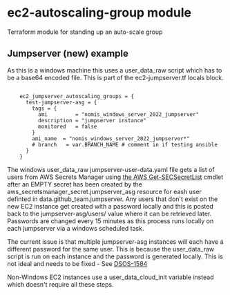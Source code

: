 # ec2-autoscaling-group module

Terraform module for standing up an auto-scale group

## Jumpserver (new) example

As this is a windows machine this uses a user_data_raw script which has to be a base64 encoded file. This is part of the ec2-jumpserver.tf locals block.

```hcl

    ec2_jumpserver_autoscaling_groups = {
      test-jumpserver-asg = {
        tags = {
          ami         = "nomis_windows_server_2022_jumpserver"
          description = "jumpserver instance"
          monitored   = false
        }
        ami_name  = "nomis_windows_server_2022_jumpserver*"
        # branch   = var.BRANCH_NAME # comment in if testing ansible
      }
    }

```

The windows user_data_raw jumpserver-user-data.yaml file gets a list of users from AWS Secrets Manager using [the AWS Get-SECSecretList](https://docs.aws.amazon.com/powershell/latest/reference/items/Get-SECSecretList.html) cmdlet after an EMPTY secret has been created by the aws_secretsmanager_secret.jumpserver_asg resource for eash user definted in data.github_team.jumpserver. Any users that don't exist on the new EC2 instance get created with a password locally and this is posted back to the jumpserver-asg/users/<username> value where it can be retrieved later. Passwords are changed every 15 minutes as this process runs locally on each jumpserver via a windows scheduled task.

The current issue is that multiple jumpserver-asg instances will each have a different password for the same user. This is because the user_data_raw script is run on each instance and the password is generated locally. This is not ideal and needs to be fixed - See [DSOS-1584](https://dsdmoj.atlassian.net/browse/DSOS-1584)

Non-Windows EC2 instances use a user_data_cloud_init variable instead which doesn't require all these steps.
